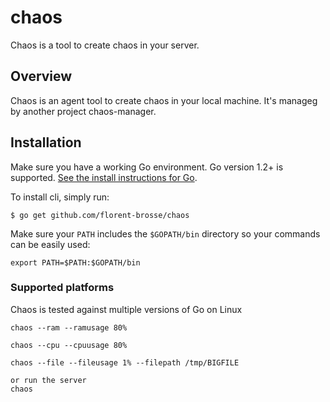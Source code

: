 chaos
===

Chaos is a tool to create chaos in your server.


## Overview

Chaos is an agent tool to create chaos in your local machine. It's manageg by another project chaos-manager.

## Installation

Make sure you have a working Go environment.  Go version 1.2+ is supported.  [See
the install instructions for Go](http://golang.org/doc/install.html).

To install cli, simply run:
```
$ go get github.com/florent-brosse/chaos
```

Make sure your `PATH` includes the `$GOPATH/bin` directory so your commands can
be easily used:
```
export PATH=$PATH:$GOPATH/bin
```

### Supported platforms

Chaos is tested against multiple versions of Go on Linux

```
chaos --ram --ramusage 80%
```
```
chaos --cpu --cpuusage 80%
```
```
chaos --file --fileusage 1% --filepath /tmp/BIGFILE

or run the server
chaos
```